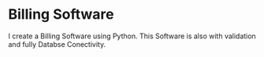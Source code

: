 # Billing Software
I create a Billing Software using Python.
This Software is also with validation and fully Databse Conectivity.
